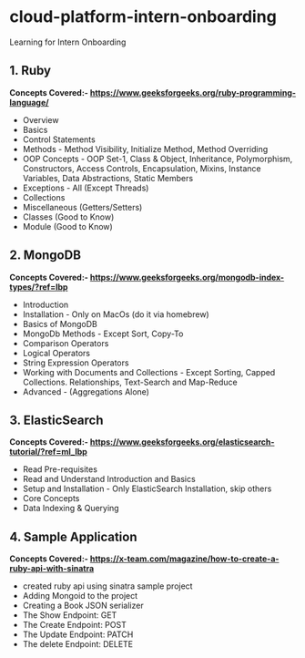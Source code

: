 # cloud-platform-intern-onboarding
Learning for Intern Onboarding

## 1. Ruby
**Concepts Covered:- https://www.geeksforgeeks.org/ruby-programming-language/**
- Overview
- Basics
- Control Statements
- Methods - Method Visibility, Initialize Method, Method Overriding
- OOP Concepts - OOP Set-1, Class & Object, Inheritance, Polymorphism, Constructors, Access Controls, Encapsulation, Mixins, Instance Variables, Data Abstractions, Static Members
- Exceptions - All (Except Threads)
- Collections
- Miscellaneous (Getters/Setters)
- Classes (Good to Know)
- Module (Good to Know)

## 2. MongoDB
**Concepts Covered:- https://www.geeksforgeeks.org/mongodb-index-types/?ref=lbp**

- Introduction
- Installation - Only on MacOs (do it via homebrew)
- Basics of MongoDB
- MongoDb Methods - Except Sort, Copy-To
- Comparison Operators
- Logical Operators
- String Expression Operators
- Working with Documents and Collections - Except Sorting, Capped Collections. Relationships, Text-Search and Map-Reduce
- Advanced - (Aggregations Alone)

## 3. ElasticSearch
**Concepts Covered:- https://www.geeksforgeeks.org/elasticsearch-tutorial/?ref=ml_lbp**
-  Read Pre-requisites
-  Read and Understand Introduction and Basics
-  Setup and Installation - Only ElasticSearch Installation, skip others
-  Core Concepts
-  Data Indexing & Querying

## 4. Sample Application
**Concepts Covered:-  https://x-team.com/magazine/how-to-create-a-ruby-api-with-sinatra**
-  created ruby api using sinatra sample project
-  Adding Mongoid to the project
-  Creating a Book JSON serializer
-  The Show Endpoint: GET
-  The Create Endpoint: POST
-  The Update Endpoint: PATCH
-  The delete Endpoint: DELETE


